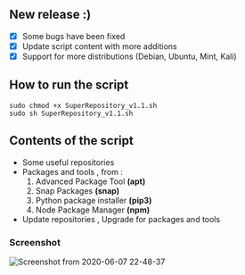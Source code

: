 ## New release :)
- [x]  Some bugs have been fixed
- [x] Update script content with more additions
- [x] Support for more distributions (Debian, Ubuntu, Mint, Kali)
## How to run the script
```
sudo chmod +x SuperRepository_v1.1.sh
sudo sh SuperRepository_v1.1.sh
```
## Contents of the script
- Some useful repositories
- Packages and tools , from :
  1. Advanced Package Tool __(apt)__
  1. Snap Packages __(snap)__
  1. Python package installer __(pip3)__
  1. Node Package Manager __(npm)__
- Update repositories , Upgrade for packages and tools
### Screenshot
![Screenshot from 2020-06-07 22-48-37](https://user-images.githubusercontent.com/34133187/83978570-2516a280-a911-11ea-8e37-44bf35f38e7d.png)
